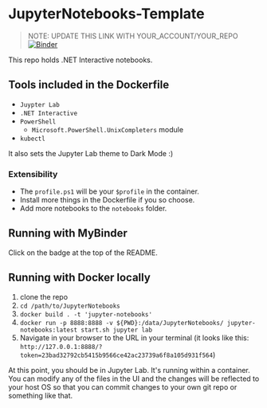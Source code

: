 # JupyterNotebooks-Template

> NOTE: UPDATE THIS LINK WITH YOUR_ACCOUNT/YOUR_REPO
[![Binder](https://mybinder.org/badge_logo.svg)](https://mybinder.org/v2/gh/TylerLeonhardt/Manning-Kubernetes-Notebooks-Talk/master?urlpath=lab)

This repo holds .NET Interactive notebooks.

## Tools included in the Dockerfile

* `Juypter Lab`
* `.NET Interactive`
* `PowerShell`
  * `Microsoft.PowerShell.UnixCompleters` module
* `kubectl`

It also sets the Jupyter Lab theme to Dark Mode :)

### Extensibility

* The `profile.ps1` will be your `$profile` in the container.
* Install more things in the Dockerfile if you so choose.
* Add more notebooks to the `notebooks` folder.

## Running with MyBinder

Click on the badge at the top of the README.

## Running with Docker locally

1. clone the repo
2. `cd /path/to/JupyterNotebooks`
3. `docker build . -t 'jupyter-notebooks'`
4. `docker run -p 8888:8888 -v ${PWD}:/data/JupyterNotebooks/ jupyter-notebooks:latest start.sh jupyter lab`
5. Navigate in your browser to the URL in your terminal (it looks like this: `http://127.0.0.1:8888/?token=23bad32792cb5415b9566ce42ac23739a6f8a105d931f564`)

At this point, you should be in Jupyter Lab. It's running within a container. You can modify any of the files in the UI and the changes will be reflected to your host OS so that you can commit changes to your own git repo or something like that.
